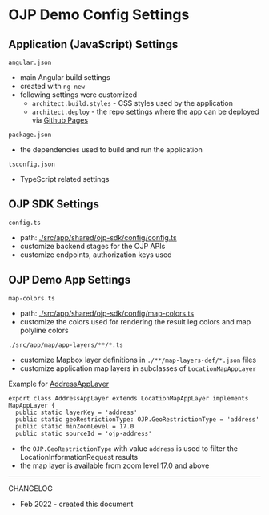 # OJP Demo Config Settings

## Application (JavaScript) Settings

`angular.json`

- main Angular build settings
- created with `ng new`
- following settings were customized 
    - `architect.build.styles` - CSS styles used by the application
    - `architect.deploy` - the repo settings where the app can be deployed via [Github Pages](https://pages.github.com/)

`package.json`

- the dependencies used to build and run the application

`tsconfig.json`

- TypeScript related settings

## OJP SDK Settings

`config.ts`

- path: [./src/app/shared/ojp-sdk/config/config.ts](./../src/app/shared/ojp-sdk/config/config.ts)
- customize backend stages for the OJP APIs
- customize endpoints, authorization keys used

## OJP Demo App Settings

`map-colors.ts`

- path: [./src/app/shared/ojp-sdk/config/map-colors.ts](./../src/app/shared/ojp-sdk/config/map-colors.ts)
- customize the colors used for rendering the result leg colors and map polyline colors

`./src/app/map/app-layers/**/*.ts`

- customize Mapbox layer definitions in `./**/map-layers-def/*.json` files
- customize application map layers in subclasses of `LocationMapAppLayer`

Example for [AddressAppLayer](./../src/app/map/app-layers/address/address-app-layer.ts)

```
export class AddressAppLayer extends LocationMapAppLayer implements MapAppLayer {
  public static layerKey = 'address'
  public static geoRestrictionType: OJP.GeoRestrictionType = 'address'
  public static minZoomLevel = 17.0
  public static sourceId = 'ojp-address'
```

- the `OJP.GeoRestrictionType` with value `address` is used to filter the LocationInformationRequest results
- the map layer is available from zoom level 17.0 and above

----

CHANGELOG
- Feb 2022 - created this document